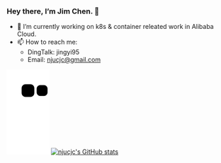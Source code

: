 ### Hey there, I’m Jim Chen. 👋

- 🔭 I’m currently working on k8s & container releated work in Alibaba Cloud.
- 📫 How to reach me:
  - DingTalk: jingyi95
  - Email: njucjc@gmail.com

![snake gif](https://github.com/njucjc/njucjc/blob/output/github-contribution-grid-snake.svg)
[![njucjc's GitHub stats](https://github-readme-stats.vercel.app/api?username=njucjc)](https://github.com/anuraghazra/github-readme-stats)
